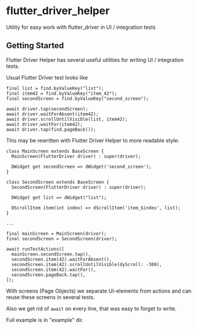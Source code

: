 # flutter_driver_helper

Utility for easy work with flutter_driver in UI / integration tests

## Getting Started

Flutter Driver Helper has several useful utilities for writing UI / integration tests.

Usual Flutter Driver test looks like

```
final list = find.byValueKey("list");
final item42 = find.byValueKey("item_42");
final secondScreen = find.byValueKey("second_screen");

await driver.tap(secondScreen);
await driver.waitForAbsent(item42);
await driver.scrollUntilVisible(list, item42);
await driver.waitFor(item42);
await driver.tap(find.pageBack());
```

This may be rewritten with Flutter Driver Helper to more readable style:

```
class MainScreen extends BaseScreen {
  MainScreen(FlutterDriver driver) : super(driver);

  DWidget get secondScreen => dWidget('second_screen');
}

class SecondScreen extends BaseScreen {
  SecondScreen(FlutterDriver driver) : super(driver);

  DWidget get list => dWidget("list");

  DScrollItem item(int index) => dScrollItem('item_$index', list);
}

...

final mainScreen = MainScreen(driver);
final secondScreen = SecondScreen(driver);

await runTestActions([
  mainScreen.secondScreen.tap(),
  secondScreen.item(42).waitForAbsent(),
  secondScreen.item(42).scrollUntilVisible(dyScroll: -300),
  secondScreen.item(42).waitFor(),
  secondScreen.pageBack.tap(),
]);
```

With screens (Page Objects) we separate UI-elements from actions and can reuse these screens in several tests.

Also we get rid of `await` on every line, that was easy to forget to write.

Full example is in "example" dir.